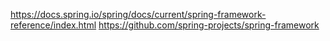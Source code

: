https://docs.spring.io/spring/docs/current/spring-framework-reference/index.html
https://github.com/spring-projects/spring-framework


